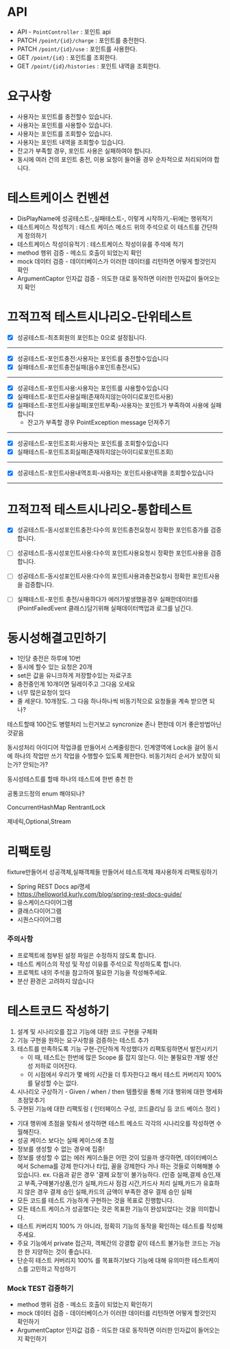# API
- API - `PointController` : 포인트 api 
- PATCH  `/point/{id}/charge` : 포인트를 충전한다. 
- PATCH `/point/{id}/use` : 포인트를 사용한다. 
- GET `/point/{id}` : 포인트를 조회한다. 
- GET `/point/{id}/histories` : 포인트 내역을 조회한다.

# 요구사항
- 사용자는 포인트를 충전할수 있습니다.
- 사용자는 포인트를 사용할수 있습니다.
- 사용자는 포인트를 조회할수 있습니다.
- 사용자는 포인트 내역을 조회할수 있습니다. 
- 잔고가 부족할 경우, 포인트 사용은 실패하여야 합니다. 
- 동시에 여러 건의 포인트 충전, 이용 요청이 들어올 경우 순차적으로 처리되어야 합니다.

# 테스트케이스 컨벤션
- DisPlayName에 성공테스트-,실패테스트-, 이렇게 시작하기,-뒤에는 행위적기
- 테스트케이스 작성적기 : 테스트 케이스 메소드 위의 주석으로 이 테스트를 간단하게 정의하기
- 테스트케이스 작성이유적기 : 테스트케이스 작성이유를 주석에 적기
- method 행위 검증 - 메소드 호출이 되었는지 확인
- mock 데이터 검증 - 데이터베이스가 이러한 데이터를 리턴하면 어떻게 할것인지 확인
- ArgumentCaptor 인자값 검증 - 의도한 대로 동작하면 이러한 인자값이 들어오는지 확인


# 끄적끄적 테스트시나리오-단위테스트
- [x] 성공테스트-최초회원의 포인트는 0으로 설정됩니다.
---
- [x] 성공테스트-포인트충전:사용자는 포인트를 충전할수있습니다
- [x] 실패테스트-포인트충전실패(음수포인트충전시도)

---
- [x] 성공테스트-포인트사용:사용자는 포인트를 사용할수있습니다 
- [x] 실패테스트-포인트사용실패(존재하지않는아이디로포인트사용)
- [x] 실패테스트-포인트사용실패(포인트부족)-사용자는 포인트가 부족하여 사용에 실패합니다
  - 잔고가 부족할 경우 PointException message 던져주기
---
- [x] 성공테스트-포인트조회:사용자는 포인트를 조회할수있습니다
- [x] 실패테스트-포인트조회실패(존재하지않는아이디로포인트조회)
---
- [x] 성공테스트-포인트사용내역조회-사용자는 포인트사용내역을 조회할수있습니다
---


# 끄적끄적 테스트시나리오-통합테스트
- [x] 성공테스트-동시성포인트충전:다수의 포인트충전요청시 정확한 포인트증가를 검증합니다.
- [ ] 성공테스트-동시성포인트사용:다수의 포인트사용요청시 정확한 포인트사용을 검증합니다.
- [ ] 성공테스트-동시성포인트사용:다수의 포인트사용과충전요청시 정확한 포인트사용을 검증합니다.
- [ ] 실패테스트-포인트 충전/사용하다가 에러가발생했을경우 실패한데이터를 (PointFailedEvent 클래스)담기위해 실패데이터백업과 로그를 남긴다.


# 동시성해결고민하기
- 1인당 충전은 하루에 10번
- 동시에 할수 있는 요청은 20개
- set은 값을 유니크하게 저장할수있는 자료구조
- 충전중인게 10개이면 딜레이주고 그다음 오세요
- 너무 많은요청이 있다
- 줄 세운다. 10개정도. 그 다음 하나하나씩 비동기적으로 요청들을 계속 받으면 되나?

테스트할때 100건도 병렬처리 느린거보고 syncronize 존나 편한데 이거 좋은방법아닌것같음



동시성처리 아이디어
작업큐를 만들어서 스케줄링한다.
인계영역에 Lock을 걸어 동시에 하나의 작업만 쓰기 작업을 수행할수 있도록 제한한다.
비동기처리
순서가 보장이 되는가? 안되는가?


동시성테스트를 할때 하나의 테스트에
한번 충천
한

공통코드정의 enum 해야되나?

ConcurrentHashMap
RentrantLock

제네릭,Optional,Stream

# 리팩토링
fixture만들어서 성공객체,실패객체들 만들어서 테스트객체 재사용하게 리팩토링하기

- Spring REST Docs api명세
- https://helloworld.kurly.com/blog/spring-rest-docs-guide/
- 유스케이스다이어그램
- 클래스다이어그램
- 시퀀스다이어그램


### 주의사항
- 프로젝트에 첨부된 설정 파일은 수정하지 않도록 합니다.
- 테스트 케이스의 작성 및 작성 이유를 주석으로 작성하도록 합니다.
- 프로젝트 내의 주석을 참고하여 필요한 기능을 작성해주세요.
- 분산 환경은 고려하지 않습니다

# 테스트코드 작성하기
1. 설계 및 시나리오를 잡고 기능에 대한 코드 구현을 구체화
2. 기능 구현을 원하는 요구사항을 검증하는 테스트 추가
3. 테스트를 만족하도록 기능 구현-간단하게 작성했다가 리팩토링하면서 발전시키기
    - 이 때, 테스트는 한번에 많은 Scope 를 잡지 않는다. 이는 불필요한 개발 생산성 저하로 이어진다.
    - 이 시점에서 우리가 몇 배의 시간을 더 투자한다고 해서 테스트 커버리지 100% 를 달성할 수는 없다.
4. 시나리오 구상하기 - Given / when / then 템플릿을 통해 기대 행위에 대한 명세화 초점맞추기
5. 구현된 기능에 대한 리팩토링 ( 인터페이스 구성, 코드클리닝 등 코드 베이스 정리 )
- 기대 행위에 초점을 맞춰서 생각하면 테스트 메소드 각각의 시나리오를 작성하면 수월해진다.
- 성공 케이스 보다는 실패 케이스에 초점
- 정보를 생성할 수 없는 경우에 집중!
- 정보를 생성할 수 없는 에러 케이스들은 어떤 것이 있을까 생각하면, 데이터베이스에서 Schema를 강제 한다거나 타입, 꼴을 강제한다 거나 하는 것들로 이해해볼 수 있습니다. ex. 다음과 같은 경우 '결제 요청'이 불가능하다. (인증 실패,결제 승인,재고 부족,구매불가상품,인가 실패,카드사 점검 시간,카드사 처리 실패,카드가 유효하지 않은 경우 결제 승인 실패,카드의 금액이 부족한 경우 결제 승인 실패
- 모든 코드를 테스트 가능하게 구현하는 것을 목표로 진행합니다.
- 모든 테스트 케이스가 성공했다는 것은 목표한 기능이 완성되었다는 것을 의미합니다.
- 테스트 커버리지 100% 가 아니라, 정확히 기능의 동작을 확인하는 테스트를 작성해 주세요.
- 주요 기능에서 private 접근자, 객체간의 강결합 같이 테스트 불가능한 코드는 가능한 한 지양하는 것이 좋습니다.
- 단순히 테스트 커버리지 100% 를 목표하기보다 기능에 대해 유의미한 테스트케이스를 고민하고 작성하기
### Mock TEST 검증하기
- method 행위 검증 - 메소드 호출이 되었는지 확인하기
- mock 데이터 검증 - 데이터베이스가 이러한 데이터를 리턴하면 어떻게 할것인지 확인하기
- ArgumentCaptor 인자값 검증 - 의도한 대로 동작하면 이러한 인자값이 들어오는지 확인하기